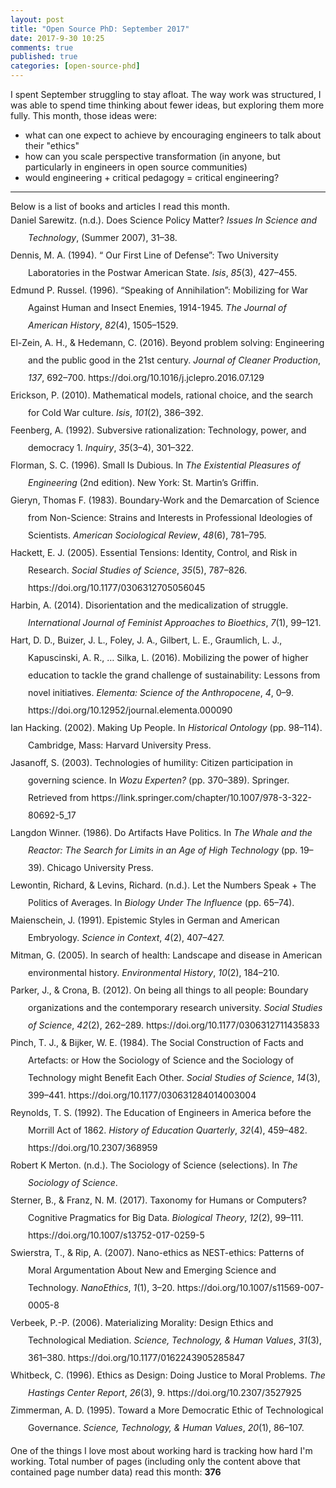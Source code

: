 ```yaml
---
layout: post
title: "Open Source PhD: September 2017"
date: 2017-9-30 10:25
comments: true
published: true
categories: [open-source-phd]
---
```


I spent September struggling to stay afloat.  The way work was structured, I was able to spend time thinking about fewer ideas, but exploring them more fully.  This month, those ideas were:
- what can one expect to achieve by encouraging engineers to talk about their "ethics"
- how can you scale perspective transformation (in anyone, but particularly in engineers in open source communities)
- would engineering + critical pedagogy = critical engineering?

<hr>
Below is a list of books and articles I read this month.

<div class="csl-bib-body" style="line-height: 2; margin-left: 2em; text-indent:-2em;">
  <div class="csl-entry">Daniel Sarewitz. (n.d.). Does Science Policy Matter? <i>Issues In Science and Technology</i>, (Summer 2007), 31–38.</div>
  <span class="Z3988" title="url_ver=Z39.88-2004&amp;ctx_ver=Z39.88-2004&amp;rfr_id=info%3Asid%2Fzotero.org%3A2&amp;rft_val_fmt=info%3Aofi%2Ffmt%3Akev%3Amtx%3Ajournal&amp;rft.genre=article&amp;rft.atitle=Does%20Science%20Policy%20Matter%3F&amp;rft.jtitle=Issues%20In%20Science%20and%20Technology&amp;rft.issue=Summer%202007&amp;rft.au=undefined&amp;rft.pages=31-38&amp;rft.spage=31&amp;rft.epage=38"></span>
  <div class="csl-entry">Dennis, M. A. (1994). “ Our First Line of Defense”: Two University Laboratories in the Postwar American State. <i>Isis</i>, <i>85</i>(3), 427–455.</div>
  <span class="Z3988" title="url_ver=Z39.88-2004&amp;ctx_ver=Z39.88-2004&amp;rfr_id=info%3Asid%2Fzotero.org%3A2&amp;rft_val_fmt=info%3Aofi%2Ffmt%3Akev%3Amtx%3Ajournal&amp;rft.genre=article&amp;rft.atitle=%22%20Our%20First%20Line%20of%20Defense%22%3A%20Two%20University%20Laboratories%20in%20the%20Postwar%20American%20State&amp;rft.jtitle=Isis&amp;rft.volume=85&amp;rft.issue=3&amp;rft.aufirst=Michael%20Aaron&amp;rft.aulast=Dennis&amp;rft.au=Michael%20Aaron%20Dennis&amp;rft.date=1994&amp;rft.pages=427%E2%80%93455"></span>
  <div class="csl-entry">Edmund P. Russel. (1996). “Speaking of Annihilation”: Mobilizing for War Against Human and Insect Enemies, 1914-1945. <i>The Journal of American History</i>, <i>82</i>(4), 1505–1529.</div>
  <span class="Z3988" title="url_ver=Z39.88-2004&amp;ctx_ver=Z39.88-2004&amp;rfr_id=info%3Asid%2Fzotero.org%3A2&amp;rft_val_fmt=info%3Aofi%2Ffmt%3Akev%3Amtx%3Ajournal&amp;rft.genre=article&amp;rft.atitle=%22Speaking%20of%20Annihilation%22%3A%20Mobilizing%20for%20War%20Against%20Human%20and%20Insect%20Enemies%2C%201914-1945&amp;rft.jtitle=The%20Journal%20of%20American%20History&amp;rft.volume=82&amp;rft.issue=4&amp;rft.au=undefined&amp;rft.date=1996-03&amp;rft.pages=1505-1529&amp;rft.spage=1505&amp;rft.epage=1529"></span>
  <div class="csl-entry">El-Zein, A. H., &amp; Hedemann, C. (2016). Beyond problem solving: Engineering and the public good in the 21st century. <i>Journal of Cleaner Production</i>, <i>137</i>, 692–700. https://doi.org/10.1016/j.jclepro.2016.07.129</div>
  <span class="Z3988" title="url_ver=Z39.88-2004&amp;ctx_ver=Z39.88-2004&amp;rfr_id=info%3Asid%2Fzotero.org%3A2&amp;rft_id=info%3Adoi%2F10.1016%2Fj.jclepro.2016.07.129&amp;rft_val_fmt=info%3Aofi%2Ffmt%3Akev%3Amtx%3Ajournal&amp;rft.genre=article&amp;rft.atitle=Beyond%20problem%20solving%3A%20Engineering%20and%20the%20public%20good%20in%20the%2021st%20century&amp;rft.jtitle=Journal%20of%20Cleaner%20Production&amp;rft.volume=137&amp;rft.aufirst=Abbas%20H.&amp;rft.aulast=El-Zein&amp;rft.au=Abbas%20H.%20El-Zein&amp;rft.au=Chris%20Hedemann&amp;rft.date=2016-11&amp;rft.pages=692-700&amp;rft.spage=692&amp;rft.epage=700&amp;rft.issn=09596526&amp;rft.language=en"></span>
  <div class="csl-entry">Erickson, P. (2010). Mathematical models, rational choice, and the search for Cold War culture. <i>Isis</i>, <i>101</i>(2), 386–392.</div>
  <span class="Z3988" title="url_ver=Z39.88-2004&amp;ctx_ver=Z39.88-2004&amp;rfr_id=info%3Asid%2Fzotero.org%3A2&amp;rft_val_fmt=info%3Aofi%2Ffmt%3Akev%3Amtx%3Ajournal&amp;rft.genre=article&amp;rft.atitle=Mathematical%20models%2C%20rational%20choice%2C%20and%20the%20search%20for%20Cold%20War%20culture&amp;rft.jtitle=Isis&amp;rft.volume=101&amp;rft.issue=2&amp;rft.aufirst=Paul&amp;rft.aulast=Erickson&amp;rft.au=Paul%20Erickson&amp;rft.date=2010&amp;rft.pages=386%E2%80%93392"></span>
  <div class="csl-entry">Feenberg, A. (1992). Subversive rationalization: Technology, power, and democracy 1. <i>Inquiry</i>, <i>35</i>(3–4), 301–322.</div>
  <span class="Z3988" title="url_ver=Z39.88-2004&amp;ctx_ver=Z39.88-2004&amp;rfr_id=info%3Asid%2Fzotero.org%3A2&amp;rft_val_fmt=info%3Aofi%2Ffmt%3Akev%3Amtx%3Ajournal&amp;rft.genre=article&amp;rft.atitle=Subversive%20rationalization%3A%20Technology%2C%20power%2C%20and%20democracy%201&amp;rft.jtitle=Inquiry&amp;rft.volume=35&amp;rft.issue=3-4&amp;rft.aufirst=Andrew&amp;rft.aulast=Feenberg&amp;rft.au=Andrew%20Feenberg&amp;rft.date=1992&amp;rft.pages=301%E2%80%93322"></span>
  <div class="csl-entry">Florman, S. C. (1996). Small Is Dubious. In <i>The Existential Pleasures of Engineering</i> (2nd edition). New York: St. Martin’s Griffin.</div>
  <span class="Z3988" title="url_ver=Z39.88-2004&amp;ctx_ver=Z39.88-2004&amp;rfr_id=info%3Asid%2Fzotero.org%3A2&amp;rft_id=urn%3Aisbn%3A978-0-312-14104-2&amp;rft_val_fmt=info%3Aofi%2Ffmt%3Akev%3Amtx%3Abook&amp;rft.genre=bookitem&amp;rft.atitle=Small%20Is%20Dubious&amp;rft.place=New%20York&amp;rft.publisher=St.%20Martin's%20Griffin&amp;rft.edition=2nd%20edition&amp;rft.aufirst=Samuel%20C.&amp;rft.aulast=Florman&amp;rft.au=Samuel%20C.%20Florman&amp;rft.date=1996-02-15&amp;rft.isbn=978-0-312-14104-2&amp;rft.language=English"></span>
  <div class="csl-entry">Gieryn, Thomas F. (1983). Boundary-Work and the Demarcation of Science from Non-Science: Strains and Interests in Professional Ideologies of Scientists. <i>American Sociological Review</i>, <i>48</i>(6), 781–795.</div>
  <span class="Z3988" title="url_ver=Z39.88-2004&amp;ctx_ver=Z39.88-2004&amp;rfr_id=info%3Asid%2Fzotero.org%3A2&amp;rft_val_fmt=info%3Aofi%2Ffmt%3Akev%3Amtx%3Ajournal&amp;rft.genre=article&amp;rft.atitle=Boundary-Work%20and%20the%20Demarcation%20of%20Science%20from%20Non-Science%3A%20Strains%20and%20Interests%20in%20Professional%20Ideologies%20of%20Scientists&amp;rft.jtitle=American%20Sociological%20Review&amp;rft.volume=48&amp;rft.issue=6&amp;rft.au=undefined&amp;rft.date=1983-12&amp;rft.pages=781-795&amp;rft.spage=781&amp;rft.epage=795"></span>
  <div class="csl-entry">Hackett, E. J. (2005). Essential Tensions: Identity, Control, and Risk in Research. <i>Social Studies of Science</i>, <i>35</i>(5), 787–826. https://doi.org/10.1177/0306312705056045</div>
  <span class="Z3988" title="url_ver=Z39.88-2004&amp;ctx_ver=Z39.88-2004&amp;rfr_id=info%3Asid%2Fzotero.org%3A2&amp;rft_id=info%3Adoi%2F10.1177%2F0306312705056045&amp;rft_val_fmt=info%3Aofi%2Ffmt%3Akev%3Amtx%3Ajournal&amp;rft.genre=article&amp;rft.atitle=Essential%20Tensions%3A%20Identity%2C%20Control%2C%20and%20Risk%20in%20Research&amp;rft.jtitle=Social%20Studies%20of%20Science&amp;rft.volume=35&amp;rft.issue=5&amp;rft.aufirst=Edward%20J.&amp;rft.aulast=Hackett&amp;rft.au=Edward%20J.%20Hackett&amp;rft.date=2005-10&amp;rft.pages=787-826&amp;rft.spage=787&amp;rft.epage=826&amp;rft.issn=0306-3127%2C%201460-3659&amp;rft.language=en"></span>
  <div class="csl-entry">Harbin, A. (2014). Disorientation and the medicalization of struggle. <i>International Journal of Feminist Approaches to Bioethics</i>, <i>7</i>(1), 99–121.</div>
  <span class="Z3988" title="url_ver=Z39.88-2004&amp;ctx_ver=Z39.88-2004&amp;rfr_id=info%3Asid%2Fzotero.org%3A2&amp;rft_val_fmt=info%3Aofi%2Ffmt%3Akev%3Amtx%3Ajournal&amp;rft.genre=article&amp;rft.atitle=Disorientation%20and%20the%20medicalization%20of%20struggle&amp;rft.jtitle=International%20Journal%20of%20Feminist%20Approaches%20to%20Bioethics&amp;rft.volume=7&amp;rft.issue=1&amp;rft.aufirst=Ami&amp;rft.aulast=Harbin&amp;rft.au=Ami%20Harbin&amp;rft.date=2014&amp;rft.pages=99-121&amp;rft.spage=99&amp;rft.epage=121&amp;rft.issn=1937-4585"></span>
  <div class="csl-entry">Hart, D. D., Buizer, J. L., Foley, J. A., Gilbert, L. E., Graumlich, L. J., Kapuscinski, A. R., … Silka, L. (2016). Mobilizing the power of higher education to tackle the grand challenge of sustainability: Lessons from novel initiatives. <i>Elementa: Science of the Anthropocene</i>, <i>4</i>, 0–9. https://doi.org/10.12952/journal.elementa.000090</div>
  <span class="Z3988" title="url_ver=Z39.88-2004&amp;ctx_ver=Z39.88-2004&amp;rfr_id=info%3Asid%2Fzotero.org%3A2&amp;rft_id=info%3Adoi%2F10.12952%2Fjournal.elementa.000090&amp;rft_val_fmt=info%3Aofi%2Ffmt%3Akev%3Amtx%3Ajournal&amp;rft.genre=article&amp;rft.atitle=Mobilizing%20the%20power%20of%20higher%20education%20to%20tackle%20the%20grand%20challenge%20of%20sustainability%3A%20Lessons%20from%20novel%20initiatives&amp;rft.jtitle=Elementa%3A%20Science%20of%20the%20Anthropocene&amp;rft.volume=4&amp;rft.aufirst=David%20D.&amp;rft.aulast=Hart&amp;rft.au=David%20D.%20Hart&amp;rft.au=James%20L.%20Buizer&amp;rft.au=Jonathan%20A.%20Foley&amp;rft.au=Lewis%20E.%20Gilbert&amp;rft.au=Lisa%20J.%20Graumlich&amp;rft.au=Anne%20R.%20Kapuscinski&amp;rft.au=Jonathan%20G.%20Kramer&amp;rft.au=Margaret%20A.%20Palmer&amp;rft.au=David%20R.%20Peart&amp;rft.au=Linda%20Silka&amp;rft.date=2016-02-23&amp;rft.pages=0-9&amp;rft.spage=0&amp;rft.epage=9&amp;rft.issn=2325-1026&amp;rft.language=en"></span>
  <div class="csl-entry">Ian Hacking. (2002). Making Up People. In <i>Historical Ontology</i> (pp. 98–114). Cambridge, Mass: Harvard University Press.</div>
  <span class="Z3988" title="url_ver=Z39.88-2004&amp;ctx_ver=Z39.88-2004&amp;rfr_id=info%3Asid%2Fzotero.org%3A2&amp;rft_val_fmt=info%3Aofi%2Ffmt%3Akev%3Amtx%3Abook&amp;rft.genre=bookitem&amp;rft.atitle=Making%20Up%20People&amp;rft.place=Cambridge%2C%20Mass&amp;rft.publisher=Harvard%20University%20Press&amp;rft.au=undefined&amp;rft.date=2002&amp;rft.pages=98-114&amp;rft.spage=98&amp;rft.epage=114"></span>
  <div class="csl-entry">Jasanoff, S. (2003). Technologies of humility: Citizen participation in governing science. In <i>Wozu Experten?</i> (pp. 370–389). Springer. Retrieved from https://link.springer.com/chapter/10.1007/978-3-322-80692-5_17</div>
  <span class="Z3988" title="url_ver=Z39.88-2004&amp;ctx_ver=Z39.88-2004&amp;rfr_id=info%3Asid%2Fzotero.org%3A2&amp;rft_val_fmt=info%3Aofi%2Ffmt%3Akev%3Amtx%3Abook&amp;rft.genre=bookitem&amp;rft.atitle=Technologies%20of%20humility%3A%20Citizen%20participation%20in%20governing%20science&amp;rft.publisher=Springer&amp;rft.aufirst=Sheila&amp;rft.aulast=Jasanoff&amp;rft.au=Sheila%20Jasanoff&amp;rft.date=2003&amp;rft.pages=370%E2%80%93389"></span>
  <div class="csl-entry">Langdon Winner. (1986). Do Artifacts Have Politics. In <i>The Whale and the Reactor: The Search for Limits in an Age of High Technology</i> (pp. 19–39). Chicago University Press.</div>
  <span class="Z3988" title="url_ver=Z39.88-2004&amp;ctx_ver=Z39.88-2004&amp;rfr_id=info%3Asid%2Fzotero.org%3A2&amp;rft_val_fmt=info%3Aofi%2Ffmt%3Akev%3Amtx%3Abook&amp;rft.genre=bookitem&amp;rft.atitle=Do%20Artifacts%20Have%20Politics&amp;rft.publisher=Chicago%20University%20Press&amp;rft.au=undefined&amp;rft.date=1986&amp;rft.pages=19-39&amp;rft.spage=19&amp;rft.epage=39"></span>
  <div class="csl-entry">Lewontin, Richard, &amp; Levins, Richard. (n.d.). Let the Numbers Speak + The Politics of Averages. In <i>Biology Under The Influence</i> (pp. 65–74).</div>
  <span class="Z3988" title="url_ver=Z39.88-2004&amp;ctx_ver=Z39.88-2004&amp;rfr_id=info%3Asid%2Fzotero.org%3A2&amp;rft_val_fmt=info%3Aofi%2Ffmt%3Akev%3Amtx%3Abook&amp;rft.genre=bookitem&amp;rft.atitle=Let%20the%20Numbers%20Speak%20%2B%20The%20Politics%20of%20Averages&amp;rft.au=undefined&amp;rft.au=undefined&amp;rft.pages=65-74&amp;rft.spage=65&amp;rft.epage=74"></span>
  <div class="csl-entry">Maienschein, J. (1991). Epistemic Styles in German and American Embryology. <i>Science in Context</i>, <i>4</i>(2), 407–427.</div>
  <span class="Z3988" title="url_ver=Z39.88-2004&amp;ctx_ver=Z39.88-2004&amp;rfr_id=info%3Asid%2Fzotero.org%3A2&amp;rft_val_fmt=info%3Aofi%2Ffmt%3Akev%3Amtx%3Ajournal&amp;rft.genre=article&amp;rft.atitle=Epistemic%20Styles%20in%20German%20and%20American%20Embryology&amp;rft.jtitle=Science%20in%20Context&amp;rft.volume=4&amp;rft.issue=2&amp;rft.aufirst=Jane&amp;rft.aulast=Maienschein&amp;rft.au=Jane%20Maienschein&amp;rft.date=1991&amp;rft.pages=407-427&amp;rft.spage=407&amp;rft.epage=427"></span>
  <div class="csl-entry">Mitman, G. (2005). In search of health: Landscape and disease in American environmental history. <i>Environmental History</i>, <i>10</i>(2), 184–210.</div>
  <span class="Z3988" title="url_ver=Z39.88-2004&amp;ctx_ver=Z39.88-2004&amp;rfr_id=info%3Asid%2Fzotero.org%3A2&amp;rft_val_fmt=info%3Aofi%2Ffmt%3Akev%3Amtx%3Ajournal&amp;rft.genre=article&amp;rft.atitle=In%20search%20of%20health%3A%20Landscape%20and%20disease%20in%20American%20environmental%20history&amp;rft.jtitle=Environmental%20History&amp;rft.volume=10&amp;rft.issue=2&amp;rft.aufirst=Gregg&amp;rft.aulast=Mitman&amp;rft.au=Gregg%20Mitman&amp;rft.date=2005&amp;rft.pages=184%E2%80%93210"></span>
  <div class="csl-entry">Parker, J., &amp; Crona, B. (2012). On being all things to all people: Boundary organizations and the contemporary research university. <i>Social Studies of Science</i>, <i>42</i>(2), 262–289. https://doi.org/10.1177/0306312711435833</div>
  <span class="Z3988" title="url_ver=Z39.88-2004&amp;ctx_ver=Z39.88-2004&amp;rfr_id=info%3Asid%2Fzotero.org%3A2&amp;rft_id=info%3Adoi%2F10.1177%2F0306312711435833&amp;rft_val_fmt=info%3Aofi%2Ffmt%3Akev%3Amtx%3Ajournal&amp;rft.genre=article&amp;rft.atitle=On%20being%20all%20things%20to%20all%20people%3A%20Boundary%20organizations%20and%20the%20contemporary%20research%20university&amp;rft.jtitle=Social%20Studies%20of%20Science&amp;rft.volume=42&amp;rft.issue=2&amp;rft.aufirst=John&amp;rft.aulast=Parker&amp;rft.au=John%20Parker&amp;rft.au=Beatrice%20Crona&amp;rft.date=2012-04&amp;rft.pages=262-289&amp;rft.spage=262&amp;rft.epage=289&amp;rft.issn=0306-3127%2C%201460-3659&amp;rft.language=en"></span>
  <div class="csl-entry">Pinch, T. J., &amp; Bijker, W. E. (1984). The Social Construction of Facts and Artefacts: or How the Sociology of Science and the Sociology of Technology might Benefit Each Other. <i>Social Studies of Science</i>, <i>14</i>(3), 399–441. https://doi.org/10.1177/030631284014003004</div>
  <span class="Z3988" title="url_ver=Z39.88-2004&amp;ctx_ver=Z39.88-2004&amp;rfr_id=info%3Asid%2Fzotero.org%3A2&amp;rft_id=info%3Adoi%2F10.1177%2F030631284014003004&amp;rft_val_fmt=info%3Aofi%2Ffmt%3Akev%3Amtx%3Ajournal&amp;rft.genre=article&amp;rft.atitle=The%20Social%20Construction%20of%20Facts%20and%20Artefacts%3A%20or%20How%20the%20Sociology%20of%20Science%20and%20the%20Sociology%20of%20Technology%20might%20Benefit%20Each%20Other&amp;rft.jtitle=Social%20Studies%20of%20Science&amp;rft.stitle=Soc%20Stud%20Sci&amp;rft.volume=14&amp;rft.issue=3&amp;rft.aufirst=Trevor%20J.&amp;rft.aulast=Pinch&amp;rft.au=Trevor%20J.%20Pinch&amp;rft.au=Wiebe%20E.%20Bijker&amp;rft.date=1984-08-01&amp;rft.pages=399-441&amp;rft.spage=399&amp;rft.epage=441&amp;rft.issn=0306-3127&amp;rft.language=en"></span>
  <div class="csl-entry">Reynolds, T. S. (1992). The Education of Engineers in America before the Morrill Act of 1862. <i>History of Education Quarterly</i>, <i>32</i>(4), 459–482. https://doi.org/10.2307/368959</div>
  <span class="Z3988" title="url_ver=Z39.88-2004&amp;ctx_ver=Z39.88-2004&amp;rfr_id=info%3Asid%2Fzotero.org%3A2&amp;rft_id=info%3Adoi%2F10.2307%2F368959&amp;rft_val_fmt=info%3Aofi%2Ffmt%3Akev%3Amtx%3Ajournal&amp;rft.genre=article&amp;rft.atitle=The%20Education%20of%20Engineers%20in%20America%20before%20the%20Morrill%20Act%20of%201862&amp;rft.jtitle=History%20of%20Education%20Quarterly&amp;rft.volume=32&amp;rft.issue=4&amp;rft.aufirst=Terry%20S.&amp;rft.aulast=Reynolds&amp;rft.au=Terry%20S.%20Reynolds&amp;rft.date=1992&amp;rft.pages=459-482&amp;rft.spage=459&amp;rft.epage=482&amp;rft.issn=00182680"></span>
  <div class="csl-entry">Robert K Merton. (n.d.). The Sociology of Science (selections). In <i>The Sociology of Science</i>.</div>
  <span class="Z3988" title="url_ver=Z39.88-2004&amp;ctx_ver=Z39.88-2004&amp;rfr_id=info%3Asid%2Fzotero.org%3A2&amp;rft_val_fmt=info%3Aofi%2Ffmt%3Akev%3Amtx%3Abook&amp;rft.genre=bookitem&amp;rft.atitle=The%20Sociology%20of%20Science%20(selections)&amp;rft.au=undefined"></span>
  <div class="csl-entry">Sterner, B., &amp; Franz, N. M. (2017). Taxonomy for Humans or Computers? Cognitive Pragmatics for Big Data. <i>Biological Theory</i>, <i>12</i>(2), 99–111. https://doi.org/10.1007/s13752-017-0259-5</div>
  <span class="Z3988" title="url_ver=Z39.88-2004&amp;ctx_ver=Z39.88-2004&amp;rfr_id=info%3Asid%2Fzotero.org%3A2&amp;rft_id=info%3Adoi%2F10.1007%2Fs13752-017-0259-5&amp;rft_val_fmt=info%3Aofi%2Ffmt%3Akev%3Amtx%3Ajournal&amp;rft.genre=article&amp;rft.atitle=Taxonomy%20for%20Humans%20or%20Computers%3F%20Cognitive%20Pragmatics%20for%20Big%20Data&amp;rft.jtitle=Biological%20Theory&amp;rft.volume=12&amp;rft.issue=2&amp;rft.aufirst=Beckett&amp;rft.aulast=Sterner&amp;rft.au=Beckett%20Sterner&amp;rft.au=Nico%20M.%20Franz&amp;rft.date=2017-06&amp;rft.pages=99-111&amp;rft.spage=99&amp;rft.epage=111&amp;rft.issn=1555-5542%2C%201555-5550&amp;rft.language=en"></span>
  <div class="csl-entry">Swierstra, T., &amp; Rip, A. (2007). Nano-ethics as NEST-ethics: Patterns of Moral Argumentation About New and Emerging Science and Technology. <i>NanoEthics</i>, <i>1</i>(1), 3–20. https://doi.org/10.1007/s11569-007-0005-8</div>
  <span class="Z3988" title="url_ver=Z39.88-2004&amp;ctx_ver=Z39.88-2004&amp;rfr_id=info%3Asid%2Fzotero.org%3A2&amp;rft_id=info%3Adoi%2F10.1007%2Fs11569-007-0005-8&amp;rft_val_fmt=info%3Aofi%2Ffmt%3Akev%3Amtx%3Ajournal&amp;rft.genre=article&amp;rft.atitle=Nano-ethics%20as%20NEST-ethics%3A%20Patterns%20of%20Moral%20Argumentation%20About%20New%20and%20Emerging%20Science%20and%20Technology&amp;rft.jtitle=NanoEthics&amp;rft.volume=1&amp;rft.issue=1&amp;rft.aufirst=Tsjalling&amp;rft.aulast=Swierstra&amp;rft.au=Tsjalling%20Swierstra&amp;rft.au=Arie%20Rip&amp;rft.date=2007-05-21&amp;rft.pages=3-20&amp;rft.spage=3&amp;rft.epage=20&amp;rft.issn=1871-4757%2C%201871-4765&amp;rft.language=en"></span>
  <div class="csl-entry">Verbeek, P.-P. (2006). Materializing Morality: Design Ethics and Technological Mediation. <i>Science, Technology, &amp; Human Values</i>, <i>31</i>(3), 361–380. https://doi.org/10.1177/0162243905285847</div>
  <span class="Z3988" title="url_ver=Z39.88-2004&amp;ctx_ver=Z39.88-2004&amp;rfr_id=info%3Asid%2Fzotero.org%3A2&amp;rft_id=info%3Adoi%2F10.1177%2F0162243905285847&amp;rft_val_fmt=info%3Aofi%2Ffmt%3Akev%3Amtx%3Ajournal&amp;rft.genre=article&amp;rft.atitle=Materializing%20Morality%3A%20Design%20Ethics%20and%20Technological%20Mediation&amp;rft.jtitle=Science%2C%20Technology%2C%20%26%20Human%20Values&amp;rft.volume=31&amp;rft.issue=3&amp;rft.aufirst=Peter-Paul&amp;rft.aulast=Verbeek&amp;rft.au=Peter-Paul%20Verbeek&amp;rft.date=2006-05&amp;rft.pages=361-380&amp;rft.spage=361&amp;rft.epage=380&amp;rft.issn=0162-2439%2C%201552-8251&amp;rft.language=en"></span>
  <div class="csl-entry">Whitbeck, C. (1996). Ethics as Design: Doing Justice to Moral Problems. <i>The Hastings Center Report</i>, <i>26</i>(3), 9. https://doi.org/10.2307/3527925</div>
  <span class="Z3988" title="url_ver=Z39.88-2004&amp;ctx_ver=Z39.88-2004&amp;rfr_id=info%3Asid%2Fzotero.org%3A2&amp;rft_id=info%3Adoi%2F10.2307%2F3527925&amp;rft_val_fmt=info%3Aofi%2Ffmt%3Akev%3Amtx%3Ajournal&amp;rft.genre=article&amp;rft.atitle=Ethics%20as%20Design%3A%20Doing%20Justice%20to%20Moral%20Problems&amp;rft.jtitle=The%20Hastings%20Center%20Report&amp;rft.volume=26&amp;rft.issue=3&amp;rft.aufirst=Caroline&amp;rft.aulast=Whitbeck&amp;rft.au=Caroline%20Whitbeck&amp;rft.date=1996-05&amp;rft.pages=9&amp;rft.issn=00930334"></span>
  <div class="csl-entry">Zimmerman, A. D. (1995). Toward a More Democratic Ethic of Technological Governance. <i>Science, Technology, &amp; Human Values</i>, <i>20</i>(1), 86–107.</div>
  <span class="Z3988" title="url_ver=Z39.88-2004&amp;ctx_ver=Z39.88-2004&amp;rfr_id=info%3Asid%2Fzotero.org%3A2&amp;rft_val_fmt=info%3Aofi%2Ffmt%3Akev%3Amtx%3Ajournal&amp;rft.genre=article&amp;rft.atitle=Toward%20a%20More%20Democratic%20Ethic%20of%20Technological%20Governance&amp;rft.jtitle=Science%2C%20Technology%2C%20%26%20Human%20Values&amp;rft.volume=20&amp;rft.issue=1&amp;rft.aufirst=Andrew%20D.&amp;rft.aulast=Zimmerman&amp;rft.au=Andrew%20D.%20Zimmerman&amp;rft.date=1995&amp;rft.pages=86-107&amp;rft.spage=86&amp;rft.epage=107&amp;rft.issn=0162-2439"></span>
</div>

<p></p>
<p>One of the things I love most about working hard is tracking how hard I'm working.  Total number of pages (including only the content above that contained page number data) read this month: <b>376</b> </p>
